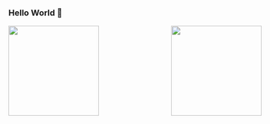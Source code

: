 ### Hello World 👋

<!--

- 🌱 I’m currently learning Front-End
- 📫 How to reach me: https://odiegosilva.dev.br
 -->
 
  
<div>
  <a href="https://github.com/odiegosilva1">
  <img align="left" height="180em" src="https://github-readme-stats.vercel.app/api?username=odiegosilva1&show_icons=true&theme=dark&include_all_commits=true&count_private=true"/>
  <img align="right" height="180em" src="https://github-readme-stats.vercel.app/api/top-langs/?username=odiegosilva1&layout=compact&langs_count=7&theme=dark"/>
</div>
  

  



